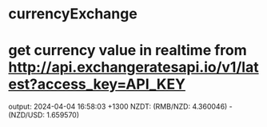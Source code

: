 # currencyExchange
# get currency value in realtime from http://api.exchangeratesapi.io/v1/latest?access_key=API_KEY
<!-- output content RMB/NZD and NZD/USD -->
output:
2024-04-04 16:58:03 +1300 NZDT: (RMB/NZD: 4.360046) - (NZD/USD: 1.659570)
